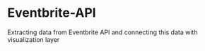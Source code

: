 # Eventbrite-API
Extracting data from Eventbrite API and connecting this data with visualization layer 
